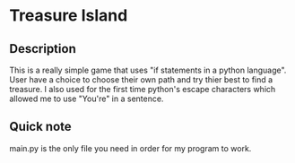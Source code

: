# Treasure Island
## Description
This is a really simple game that uses "if statements in a python language". User have a choice to choose their own path and try thier best to find a treasure. I also used for the first time python's escape characters which allowed me to use "You're" in a sentence.
## Quick note
main.py is the only file you need in order for my program to work.
